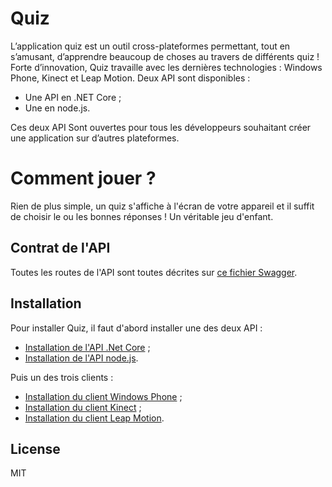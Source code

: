 # Quiz

L’application quiz est un outil cross-plateformes permettant, tout en s’amusant, d’apprendre beaucoup de choses au travers de différents quiz ! 
Forte d’innovation, Quiz travaille avec les dernières technologies : Windows Phone, Kinect et Leap Motion. 
Deux API sont disponibles : 
- Une API en .NET Core ;
- Une en node.js.

Ces deux API Sont ouvertes pour tous les développeurs souhaitant créer une application sur d’autres plateformes. 

# Comment jouer ?
Rien de plus simple, un quiz s'affiche à l'écran de votre appareil et il suffit de choisir le ou les bonnes réponses ! Un véritable jeu d'enfant.

## Contrat de l'API
Toutes les routes de l'API sont toutes décrites sur [ce fichier Swagger].

## Installation
Pour installer Quiz, il faut d'abord installer une des deux API :
- [Installation de l'API .Net Core] ;
- [Installation de l'API node.js].

Puis un des trois clients : 
- [Installation du client Windows Phone] ;
- [Installation du client Kinect] ;
- [Installation du client Leap Motion].


License
----

MIT

   [ce fichier Swagger]: <https://github.com/esaip-dotnet/quiz/blob/master/swagger.json/>
   [Installation de l'API .Net Core]: <https://github.com/esaip-dotnet/quiz/blob/master/api-core.net/install.md/>
   [Installation de l'API node.js]: <https://github.com/esaip-dotnet/quiz/blob/master/api-node.js/install.md/>
   [Installation du client Windows Phone]: <https://github.com/esaip-dotnet/quiz/blob/master/WinPhone/install.md/>
   [Installation du client Kinect]: <https://github.com/esaip-dotnet/quiz/blob/master/kinect-client/install.md/>
   [Installation du client Leap Motion]: <https://github.com/esaip-dotnet/quiz/blob/master/quizzLeapProject/install.md/>